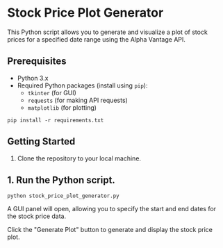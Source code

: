# Stock Price Plot Generator

This Python script allows you to generate and visualize a plot of stock prices for a specified date range using the Alpha Vantage API.

## Prerequisites

- Python 3.x
- Required Python packages (install using `pip`):
  - `tkinter` (for GUI)
  - `requests` (for making API requests)
  - `matplotlib` (for plotting)

```
pip install -r requirements.txt
```
## Getting Started

1. Clone the repository to your local machine.

## 1. Run the Python script.

```
python stock_price_plot_generator.py
```

A GUI panel will open, allowing you to specify the start and end dates for the stock price data.

Click the "Generate Plot" button to generate and display the stock price plot.

